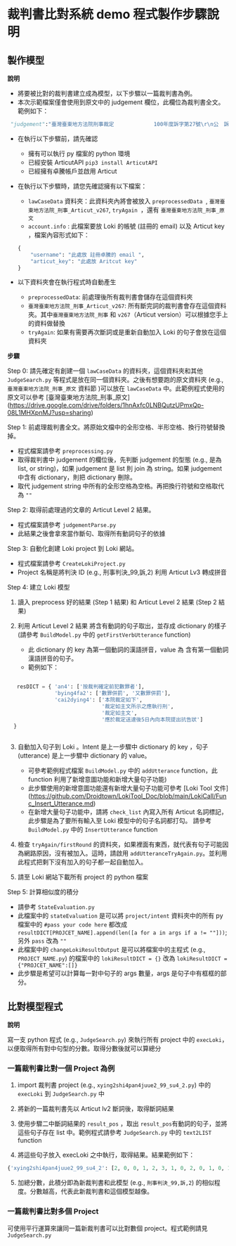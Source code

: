 # 裁判書比對系統 demo 程式製作步驟說明

## 製作模型

**說明**

* 將要被比對的裁判書建立成為模型，以下步驟以一篇裁判書為例。
* 本次示範檔案僅會使用到原文中的 judgement 欄位，此欄位為裁判書全文。範例如下：

```python
 "judgement":"臺灣臺東地方法院刑事裁定　　　　　　　 100年度訴字第27號\r\n公　訴　人　臺灣臺東地方法院檢察署\r\n被　　　告　黃賓來\r\n本件被告所犯係死刑、無期徒刑、.\r\n以外之罪，其於準備程序中就被訴.\r\n知簡式審判程序之旨，並聽取公訴.\r\n訟法第273條之1第1項規定，.\r\n簡式審判程序，特此裁定。\r\n中　　華　　民　　國　 100.\r\n以上正本證明與原本無異。\r\n本件不得抗告。\r\n中　　華　　民　　國　 100."
```

* 在執行以下步驟前，請先確認
   *  擁有可以執行 py 檔案的 python 環境
   *  已經安裝 ArticutAPI  `pip3 install ArticutAPI`  
   *  已經擁有卓騰帳戶並啟用 Articut  
 
* 在執行以下步驟時，請您先確認擁有以下檔案：
	* `lawCaseData` 資料夾：此資料夾內將會被放入 `preprocessedData `, `臺灣臺東地方法院_刑事_Articut_v267`,  `tryAgain `，還有 `臺灣臺東地方法院_刑事_原文`
	* `account.info` : 此檔案要放 Loki 的帳號 (註冊的 email) 以及 Articut key ，檔案內容形式如下：

	```python
	{
    	"username": "此處放 註冊卓騰的 email ",
    	"articut_key": "此處放 Aritcut key"
    } 
	```

* 以下資料夾會在執行程式時自動產生
   * `preprocessedData`: 前處理後所有裁判書會儲存在這個資料夾
   * `臺灣臺東地方法院_刑事_Articut_v267`: 所有斷完詞的裁判書會存在這個資料夾。其中`臺灣臺東地方法院_刑事` 和 `v267`（Articut version）可以根據您手上的資料做替換
	* `tryAgain`: 如果有需要再次斷詞或是重新自動加入 Loki 的句子會放在這個資料夾

**步驟**

Step 0: 請先確定有創建一個 `lawCaseData` 的資料夾，這個資料夾和其他 `JudgeSearch.py` 等程式是放在同一個資料夾。之後有想要跑的原文資料夾 (e.g., `臺灣臺東地方法院_刑事_原文` 資料節 )可以放在 `lawCaseData`  中。此範例程式使用的原文可以參考 [臺灣臺東地方法院_刑事_原文] (https://drive.google.com/drive/folders/1hnAxfc0LNBQutzUPmxQp-08L1MHXpnMJ?usp=sharing)
 
Step 1: 前處理裁判書全文。將原始文檔中的全形空格、半形空格、換行符號替換掉。

   * 程式檔案請參考 `preprocessing.py`
   * 取得裁判書中 judgement 的欄位後，先判斷 judgement 的型態 (e.g., 是為 list, or string)，如果 judgement 是 list 則 join 為 string。如果 judgement 中含有 dictionary，則把 dictionary 刪除。
   * 取代 judgement string 中所有的全形空格為空格。再把換行符號和空格取代為 `""`

Step 2: 取得前處理過的文章的 Articut Level 2 結果。

   * 程式檔案請參考 `judgementParse.py`
   * 此結果之後會拿來當作斷句、取得所有動詞句子的依據

Step 3: 自動化創建 Loki project 到 Loki 網站。

   * 程式檔案請參考 `CreateLokiProject.py`
   * Project 名稱是將判決 ID (e.g., 刑事判決_99,訴,2) 利用 Articut Lv3 轉成拼音

Step 4: 建立 Loki 模型

1) 讀入 preprocess 好的結果 (Step 1 結果) 和 Articut Level 2 結果 (Step 2 結果)

2) 利用 Articut Level 2 結果 將含有動詞的句子取出，並存成 dictionary 的樣子 (請參考 `BuildModel.py` 中的 `getFirstVerbUtterance` function)

   * 此 dictionary 的 key 為第一個動詞的漢語拼音，value 為 含有第一個動詞漢語拼音的句子。
   * 範例如下：

```python

   resDICT = { 'an4': ['按裁判確定前犯數罪者'],
               'bying4fa2': ['數罪併罰', '又數罪併罰'],
               'cai2dying4': ['本院裁定如下',
                              '裁定如主文所示之應執行刑',
                              '裁定如主文',
                              '應於裁定送達後5日內向本院提出抗告狀']
  }   
           
```

3) 自動加入句子到 Loki 。Intent 是上一步驟中 dictionary 的 key ，句子 (utterance) 是上一步驟中 dictionary 的 value。

   * 可參考範例程式檔案 `BuildModel.py` 中的 `addUtterance` function，此 function 利用了新增意圖功能和新增大量句子功能)
   * 此步驟使用的新增意圖功能還有新增大量句子功能可參考 [Loki Tool 文件] (https://github.com/Droidtown/LokiTool_Doc/blob/main/LokiCall/Func_Insert_Utterance.md)
   * 在新增大量句子功能中，請將 `check_list` 內寫入所有 Articut 名詞標記，此步驟是為了要所有輸入至 Loki 模型中的句子名詞都打勾。 請參考 `BuildModel.py` 中的 `InsertUtterance` function

5) 檢查 `tryAgain/firstRound` 的資料夾，如果裡面有東西，就代表有句子可能因為網路原因，沒有被加入。這時，請啟用 `addUtteranceTryAgain.py`。並利用此程式把剩下沒有加入的句子都一起自動加入。

4) 請至 Loki 網站下載所有 project 的 python 檔案

Step 5: 計算相似度的積分

  * 請參考 `StateEvaluation.py`
  * 此檔案中的 `stateEvaluation` 是可以將 `project/intent` 資料夾中的所有 py 檔案中的 `#pass your code here` 都改成 `resultDICT[PROJCET_NAME].append(len([a for a in args if a != ""]))`; 另外 `pass` 改為 `""`
  * 此檔案中的 `changeLokiResultOutput` 是可以將檔案中的主程式 (e.g., `PROJECT_NAME.py`) 的檔案中的 `lokiResultDICT = {}` 改為 `lokiResultDICT = {"PROJCET_NAME":[]}`
  * 此步驟是希望可以計算每一對中句子的 args 數量，args 是句子中有框框的部分。


## 比對模型程式
**說明**

寫一支 python 程式 (e.g., `JudgeSearch.py`) 來執行所有 project 中的 `execLoki`，以便取得所有對中句型的分數。取得分數後就可以算總分

### 一篇裁判書比對一個 Project 為例

1) import 裁判書 project (e.g., `xying2shi4pan4juue2_99_su4_2.py`) 中的 `execLoki` 到 `JudgeSearch.py` 中  

2) 將新的一篇裁判書先以 Articut lv2 斷詞後，取得斷詞結果

3) 使用步驟二中斷詞結果的 `result_pos` ，取出 `result_pos`有動詞的句子，並將這些句子存在 list 中。範例程式請參考 `JudgeSearch.py` 中的 `text2LIST` function

4) 將這些句子放入 execLoki 之中執行，取得結果。結果範例如下：

```python
{'xying2shi4pan4juue2_99_su4_2': [2, 0, 0, 1, 2, 3, 1, 0, 2, 0, 1, 0, 1, 1, 1, 1, 0, 1, 0, 1, 1, 0, 0, 2, 0, 0, 5, 3]}
```

5) 加總分數，此積分即為新裁判書和此模型 (e.g., `刑事判決_99,訴,2`) 的相似程度。分數越高，代表此新裁判書和這個模型越像。

### 一篇裁判書比對多個 Project
可使用平行運算來讓同一篇新裁判書可以比對數個 project。程式範例請見 `JudgeSearch.py`

